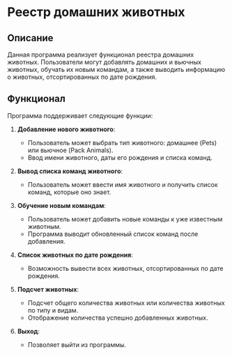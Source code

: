 # Реестр домашних животных

## Описание

Данная программа реализует функционал реестра домашних животных. Пользователи могут добавлять домашних и вьючных животных, обучать их новым командам, а также выводить информацию о животных, отсортированных по дате рождения.

## Функционал

Программа поддерживает следующие функции:

1. **Добавление нового животного**:
   - Пользователь может выбрать тип животного: домашнее (Pets) или вьючное (Pack Animals).
   - Ввод имени животного, даты его рождения и списка команд.

2. **Вывод списка команд животного**:
   - Пользователь может ввести имя животного и получить список команд, которые оно знает.

3. **Обучение новым командам**:
   - Пользователь может добавить новые команды к уже известным животным.
   - Программа выводит обновленный список команд после добавления.

4. **Список животных по дате рождения**:
   - Возможность вывести всех животных, отсортированных по дате рождения.

5. **Подсчет животных**:
   - Подсчет общего количества животных или количества животных по типу и видам.
   - Отображение количества успешно добавленных животных.
  
6. **Выход**:
   - Позволяет выйти из программы.
   
